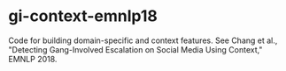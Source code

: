 # gi-context-emnlp18
Code for building domain-specific and context features. See Chang et al., "Detecting Gang-Involved Escalation on Social Media Using Context," EMNLP 2018.

